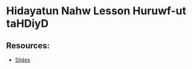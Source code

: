 # Hidayatun Nahw Lesson  Huruwf-ut taHDiyD 



## Resources:
- [Slides](https://github.com/arshare/resources_balagha_pdfs)
